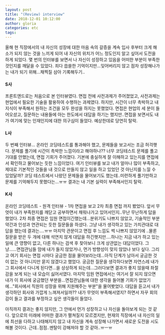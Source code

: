 ```yaml
---
layout: post
title: "(Review) interview"
date: 2018-12-01 10:12:00
author: gloria
categories: etc
tags:
---
```


올해 현 직장에서의 내 자신의 성장에 대한 마음 속의 갈증을 계속 입사 후부터 크게 해소가 되지 않는 것을 느끼게 되어 내 자신의 위치가 어느 정도인지 알고 싶어서 도전을 하게 되었다.
몇 번의 인터뷰를 보면서 나 자신이 성장하고 있음을 어떠한 부분이 부족한 것인지를 깨달을 수 있었다.
죄다 씁쓸한 기억이지만...잊어버리지 않고 점차 성장해나가는 내가 되기 위해...채찍질 삼아 기록해두기..


#### S사
프론트앤드로는 처음으로 본 인터뷰였다. 
면접 전에 사전과제가 주어졌었고, 사전과제는 현업에서 필요한 기술을 활용하여 수행하는 과제였다.
하지만, 시간이 너무 촉박하고 내 지식이 부족해서 원하는 조건을 모두 완성을 하지는 못했었다.
면접은 현업의 세 분이 들어오셨고, 질문하는 내용들에 아는 한도에서 대답을 하기는 했지만..면접을 보면서도 내가 여기에 맞는 인재인지에 대한 의구심이 들었다.
예상한데로 당연히 탈락. 


#### L사
두 번째 인터뷰...
온라인 코딩테스트를 통과해야 했고, 문제들을 보고서는 조금 허걱햇다. 문제를 풀기에 시간이 촉박한 느낌이라고 해야하나??
너무 코딩테스트 문제를 풀고 기대를 안했는데, 면접 기회가 주어졌다.
기본에 충실하게 잘 이해하고 있는지를 면접에서 확인하고 물어보는 듯한 느낌이었다. 여기 인터뷰를 보고 내가 얼마나 많이 부족하고, 제대로 기본적인 것들을 내 것으로 만들지 않고 일을 하고 있었던 것 아닌지를 느낄 수 있었달까?
코딩 테스트에서 나왔던 문제들을 물어보기도 했는데..미련하게 풀기만하고 문제를 기억해두지 못했다는...ㅠㅠ
결과는 내 기본 실력이 부족해서인지 탈락.


####  K사
온라인 코딩테스트 - 원격 인터뷰 - 1차 면접을 보고 2차 최종 면접 까지 봤었다.
앞서 무엇이 내가 부족한지를 깨닫고 공부하면서 채워나가고 있어서인지..무난 무난하게 답을 했었다.
2차 최종 면접은 임원 면접이긴했는데...분위기도 나쁘지 않았고, 기술적인 부분 약간과 인성과 연관되는 듯한 질문들을 하셨다.
그냥 내가 생각하고 있는 가치관대로 대답을 했는데 결과는....ㅠㅠ 
마지막 관문이고 면접 후 느낌도 썩 나쁘지 않았기에 ..물론 질문을 받은 두 개에 대해 석연치 않게 대답을 하긴햇지만....하나는 지금 내가 하고 있는 일에 큰 영향이 없고, 다른 하나는 검색 후 찾아보니 크게 상관없는 대답이었다.
그냥......면접관님들 맘에 내가 들지 않았거나, 먼가 방향성이 맞지 않았나 보다 싶다.
그리고 여기 회사는 면접 시마다 궁금한 점을 물어보라는데...아직 단계가 남아서 궁금한 것이 없는 것 아니지만 묻지 않겠다고 했었다. 궁금한 질문을 생각하다보면 자연스레 내가 그 회사에서 다니게 된다면...을 상상하게 되는데...그러다보면 결과가 좋지 않을때 좌절감을 보게 되는 내 모습이 싫어서였다.
마지막 임원 면접에서는 여기서 잘 되지 않으면 내가 이 회사에 궁금했던 부분을...면접관님들에 대한 생각을 들어볼 기회가 없었기에..."회사에서 직원의 성장을 위해 지원해주는 부분"을 물어봣었다. 대답을 듣고서 내가 생각하던 회사와 가깝게 느껴져서일까?? 
내가 무엇이 부족해서였지? 하면서 자꾸 회의감이 들고 결과를 부정하고 싶은 생각들이 들었다.




아직까지 결과는 좋지 않지만, 그 안에서 먼가 성장하고 나 자신을 돌아보게 되는 것 같다. 
앞으로의 미래에 어떠한 결과가 펼쳐질지 모르겠지만, 현재의 직장에서 내 자신의 일에 최선을 다하고 나태해지지 않고 내 자신을 계속 성장해 나가면서 새로운 도전을 시도해볼 것이다.
근데..점점..멘탈이 강해져야 할 것 같아..ㅠㅡㅠ
